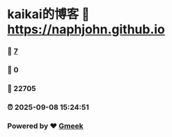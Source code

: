 # kaikai的博客 :link: https://naphjohn.github.io 
### :page_facing_up: [7](https://naphjohn.github.io/tag.html) 
### :speech_balloon: 0 
### :hibiscus: 22705 
### :alarm_clock: 2025-09-08 15:24:51 
### Powered by :heart: [Gmeek](https://github.com/Meekdai/Gmeek)
